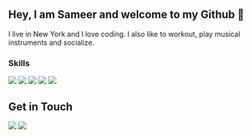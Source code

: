## Hey, I am Sameer and welcome to my Github 👋
I live in New York and I love coding. I also like to workout, play musical instruments and socialize.

<!--
**sthokar/sthokar** is a ✨ _special_ ✨ repository because its `README.md` (this file) appears on your GitHub profile.

Here are some ideas to get you started:

- 🔭 I’m currently working on ...
- 🌱 I’m currently learning ...
- 👯 I’m looking to collaborate on ...
- 🤔 I’m looking for help with ...
- 💬 Ask me about ...
- 📫 How to reach me: ...
- 😄 Pronouns: ...
- ⚡ Fun fact: ...
-->
### Skills
<img src="https://img.shields.io/badge/JavaScript-F7DF1E?style=for-the-badge&logo=javascript&logoColor=black"> <img src="https://img.shields.io/badge/Node.js-43853D?style=for-the-badge&logo=node.js&logoColor=white"> <img src="https://img.shields.io/badge/HTML5-E34F26?style=for-the-badge&logo=html5&logoColor=white"> <img src="https://img.shields.io/badge/CSS3-1572B6?style=for-the-badge&logo=css3&logoColor=white"> <img src="https://img.shields.io/badge/React-20232A?style=for-the-badge&logo=react&logoColor=61DAFB"> 

## Get in Touch
<a href="mailto:thokarsameer@gmail.com"><img src="https://img.shields.io/badge/Gmail-D14836?style=for-the-badge&logo=gmail&logoColor=white"></a> <a href="https://www.linkedin.com/in/sameer-thokar-560401261/"><img src="https://img.shields.io/badge/LinkedIn-0077B5?style=for-the-badge&logo=linkedin&logoColor=white"></a>
<!-- <a href="https://www.sthokar.com"><img src="https://img.shields.io/badge/portfolio-0A0A0A?style=for-the-badge&logo=dev.to&logoColor=white"></a>  -->
